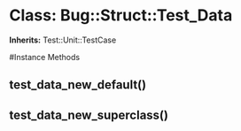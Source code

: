 # Class: Bug::Struct::Test_Data
**Inherits:** Test::Unit::TestCase
    




#Instance Methods
## test_data_new_default() [](#method-i-test_data_new_default)

## test_data_new_superclass() [](#method-i-test_data_new_superclass)

